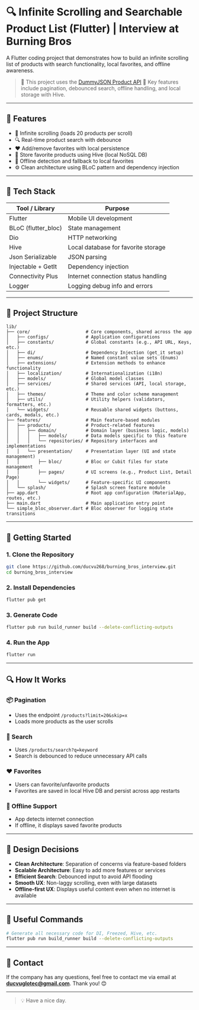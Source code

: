# 🔍 Infinite Scrolling and Searchable Product List (Flutter) | Interview at Burning Bros

A Flutter coding project that demonstrates how to build an infinite scrolling list of products with search functionality, local favorites, and offline awareness.

> 📌 This project uses the [DummyJSON Product API](https://dummyjson.com/docs/products)
> 🎯 Key features include pagination, debounced search, offline handling, and local storage with Hive.

---

## 📱 Features

* 🔁 Infinite scrolling (loads 20 products per scroll)
* 🔍 Real-time product search with debounce
* ❤️ Add/remove favorites with local persistence
* 📂 Store favorite products using Hive (local NoSQL DB)
* 📶 Offline detection and fallback to local favorites
* ⚙️ Clean architecture using BLoC pattern and dependency injection

---

## 🧰 Tech Stack

| Tool / Library       | Purpose                             |
| -------------------- | ----------------------------------- |
| Flutter              | Mobile UI development               |
| BLoC (flutter\_bloc) | State management                    |
| Dio                  | HTTP networking                     |
| Hive                 | Local database for favorite storage |
| Json Serializable    | JSON parsing                        |
| Injectable + GetIt   | Dependency injection                |
| Connectivity Plus    | Internet connection status handling |
| Logger               | Logging debug info and errors       |

---

## 📂 Project Structure

```
lib/
├── core/                     # Core components, shared across the app
│   ├── configs/              # Application configurations
│   ├── constants/            # Global constants (e.g., API URL, Keys, etc.)
│   ├── di/                   # Dependency Injection (get_it setup)
│   ├── enums/                # Named constant value sets (Enums)
│   ├── extensions/           # Extension methods to enhance functionality
│   ├── localization/         # Internationalization (i18n)
│   ├── models/               # Global model classes
│   ├── services/             # Shared services (API, local storage, etc.)
│   ├── themes/               # Theme and color scheme management
│   ├── utils/                # Utility helpers (validators, formatters, etc.)
│   └── widgets/              # Reusable shared widgets (buttons, cards, modals, etc.)
├── features/                 # Main feature-based modules
│   ├── products/             # Product-related features
│   │   ├── domain/           # Domain layer (business logic, models)
│   │   │   ├── models/       # Data models specific to this feature
│   │   │   └── repositories/ # Repository interfaces and implementations
│   │   └── presentation/     # Presentation layer (UI and state management)
│   │       ├── bloc/         # Bloc or Cubit files for state management
│   │       ├── pages/        # UI screens (e.g., Product List, Detail Page)
│   │       └── widgets/      # Feature-specific UI components
│   └── splash/               # Splash screen feature module
├── app.dart                  # Root app configuration (MaterialApp, routes, etc.)
├── main.dart                 # Main application entry point
└── simple_bloc_observer.dart # Bloc observer for logging state transitions
```

---

## 🚀 Getting Started

### 1. Clone the Repository

```bash
git clone https://github.com/ducvu268/burning_bros_interview.git
cd burning_bros_interview
```

### 2. Install Dependencies

```bash
flutter pub get
```

### 3. Generate Code

```bash
flutter pub run build_runner build --delete-conflicting-outputs
```

### 4. Run the App

```bash
flutter run
```

---

## 🔍 How It Works

### 📦 Pagination

* Uses the endpoint `/products?limit=20&skip=x`
* Loads more products as the user scrolls

### 🔎 Search

* Uses `/products/search?q=keyword`
* Search is debounced to reduce unnecessary API calls

### ❤️ Favorites

* Users can favorite/unfavorite products
* Favorites are saved in local Hive DB and persist across app restarts

### 📴 Offline Support

* App detects internet connection
* If offline, it displays saved favorite products

---

## 🎯 Design Decisions

* **Clean Architecture**: Separation of concerns via feature-based folders
* **Scalable Architecture**: Easy to add more features or services
* **Efficient Search**: Debounced input to avoid API flooding
* **Smooth UX**: Non-laggy scrolling, even with large datasets
* **Offline-first UX**: Displays useful content even when no internet is available

---


## 📝 Useful Commands

```bash
# Generate all necessary code for DI, Freezed, Hive, etc.
flutter pub run build_runner build --delete-conflicting-outputs
```

---

## 📧 Contact

If the company has any questions, feel free to contact me via email at **ducvuglotec@gmail.com**. Thank you! 😊

---

> 💡 Have a nice day.
